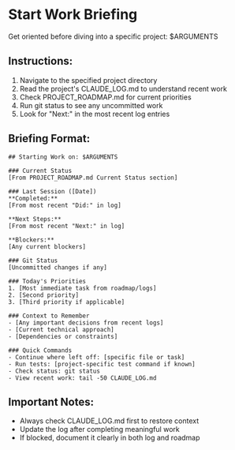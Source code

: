 # Start Work Briefing

Get oriented before diving into a specific project: $ARGUMENTS

## Instructions:
1. Navigate to the specified project directory
2. Read the project's CLAUDE_LOG.md to understand recent work
3. Check PROJECT_ROADMAP.md for current priorities
4. Run git status to see any uncommitted work
5. Look for "Next:" in the most recent log entries

## Briefing Format:
```
## Starting Work on: $ARGUMENTS

### Current Status
[From PROJECT_ROADMAP.md Current Status section]

### Last Session ([Date])
**Completed:**
[From most recent "Did:" in log]

**Next Steps:**
[From most recent "Next:" in log]

**Blockers:**
[Any current blockers]

### Git Status
[Uncommitted changes if any]

### Today's Priorities
1. [Most immediate task from roadmap/logs]
2. [Second priority]
3. [Third priority if applicable]

### Context to Remember
- [Any important decisions from recent logs]
- [Current technical approach]
- [Dependencies or constraints]

### Quick Commands
- Continue where left off: [specific file or task]
- Run tests: [project-specific test command if known]
- Check status: git status
- View recent work: tail -50 CLAUDE_LOG.md
```

## Important Notes:
- Always check CLAUDE_LOG.md first to restore context
- Update the log after completing meaningful work
- If blocked, document it clearly in both log and roadmap